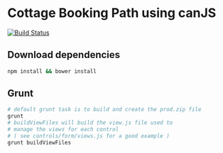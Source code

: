 # Cottage Booking Path using canJS

[![Build Status](https://travis-ci.org/RpprRoger/cottage-booking.png)](https://travis-ci.org/RpprRoger/cottage-booking)


## Download dependencies
```bash
npm install && bower install
```

## Grunt
```bash
# default grunt task is to build and create the prod.zip file
grunt
# buildViewFiles will build the view.js file used to
# manage the views for each control 
# ( see controls/form/views.js for a good example )
grunt buildViewFiles
```